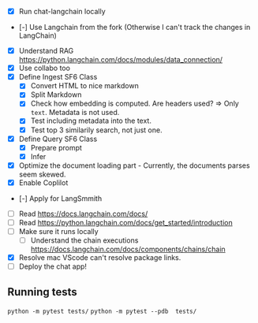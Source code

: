 - [x] Run chat-langchain locally
- [-] Use Langchain from the fork (Otherwise I can't track the changes in LangChain)
- [x] Understand RAG https://python.langchain.com/docs/modules/data_connection/
- [x] Use collabo too
- [x] Define Ingest SF6 Class
  - [x] Convert HTML to nice markdown
  - [x] Split Markdown
  - [x] Check how embedding is computed. Are headers used? => Only `text`. Metadata is not used.
  - [x] Test including metadata into the text.
  - [x] Test top 3 similarily search, not just one.
- [x] Define Query SF6 Class
  - [x] Prepare prompt
  - [x] Infer 
- [x] Optimize the document loading part - Currently, the documents parses seem skewed.
- [x] Enable Coplilot
- [-] Apply for LangSmmith
- [ ] Read https://docs.langchain.com/docs/
- [ ] Read https://python.langchain.com/docs/get_started/introduction
- [ ] Make sure it runs locally
  - [ ] Understand the chain executions https://docs.langchain.com/docs/components/chains/chain
- [x] Resolve mac VScode can't resolve package links.
- [ ] Deploy the chat app!

## Running tests

`python -m pytest tests/`
`python -m pytest --pdb  tests/`
